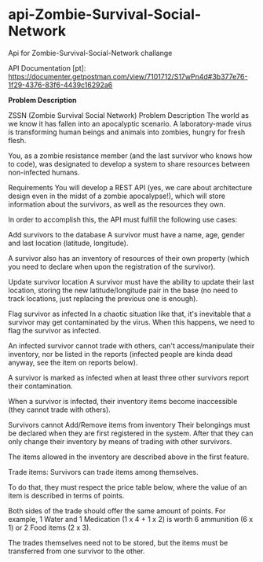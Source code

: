 # api-Zombie-Survival-Social-Network
Api for Zombie-Survival-Social-Network challange

API Documentation [pt]: https://documenter.getpostman.com/view/7101712/S17wPn4d#3b377e76-1f29-4376-83f6-4439c16292a6


<b> Problem Description </b>

ZSSN (Zombie Survival Social Network)
Problem Description
The world as we know it has fallen into an apocalyptic scenario. A laboratory-made virus is transforming human beings and animals into zombies, hungry for fresh flesh.

You, as a zombie resistance member (and the last survivor who knows how to code), was designated to develop a system to share resources between non-infected humans.

Requirements
You will develop a REST API (yes, we care about architecture design even in the midst of a zombie apocalypse!), which will store information about the survivors, as well as the resources they own.

In order to accomplish this, the API must fulfill the following use cases:

Add survivors to the database
A survivor must have a name, age, gender and last location (latitude, longitude).

A survivor also has an inventory of resources of their own property (which you need to declare when upon the registration of the survivor).

Update survivor location
A survivor must have the ability to update their last location, storing the new latitude/longitude pair in the base (no need to track locations, just replacing the previous one is enough).

Flag survivor as infected
In a chaotic situation like that, it's inevitable that a survivor may get contaminated by the virus. When this happens, we need to flag the survivor as infected.

An infected survivor cannot trade with others, can't access/manipulate their inventory, nor be listed in the reports (infected people are kinda dead anyway, see the item on reports below).

A survivor is marked as infected when at least three other survivors report their contamination.

When a survivor is infected, their inventory items become inaccessible (they cannot trade with others).

Survivors cannot Add/Remove items from inventory
Their belongings must be declared when they are first registered in the system. After that they can only change their inventory by means of trading with other survivors.

The items allowed in the inventory are described above in the first feature.

Trade items:
Survivors can trade items among themselves.

To do that, they must respect the price table below, where the value of an item is described in terms of points.

Both sides of the trade should offer the same amount of points. For example, 1 Water and 1 Medication (1 x 4 + 1 x 2) is worth 6 ammunition (6 x 1) or 2 Food items (2 x 3).

The trades themselves need not to be stored, but the items must be transferred from one survivor to the other.
